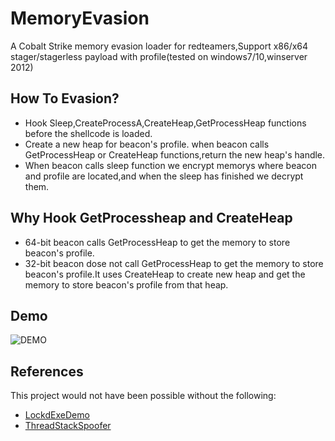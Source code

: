 # MemoryEvasion
A Cobalt Strike memory evasion loader for redteamers,Support x86/x64 stager/stagerless payload with profile(tested on windows7/10,winserver 2012)
## How To Evasion?
* Hook Sleep,CreateProcessA,CreateHeap,GetProcessHeap functions before the shellcode is loaded.
* Create a new heap for beacon's profile. when beacon calls GetProcessHeap or CreateHeap functions,return the new heap's handle.
* When beacon calls sleep function we encrypt memorys where beacon and profile are located,and when the sleep has finished we decrypt them.

## Why Hook GetProcessheap and CreateHeap
* 64-bit beacon calls GetProcessHeap to get the memory to store beacon's profile.
* 32-bit beacon dose not call GetProcessHeap to get the memory to store beacon's profile.It uses CreateHeap to create new heap and get the memory to store beacon's profile from that heap.

## Demo
![DEMO](demo.gif)

## References
This project would not have been possible without the following:
- [LockdExeDemo](https://github.com/waldo-irc/LockdExeDemo)
- [ThreadStackSpoofer](https://github.com/mgeeky/ThreadStackSpoofer)
